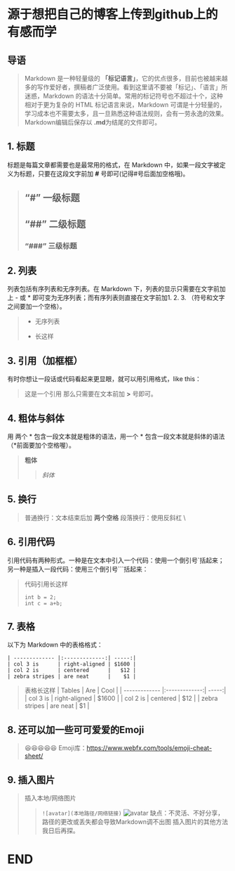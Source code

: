 # 源于想把自己的博客上传到github上的有感而学
## 导语
>Markdown 是一种轻量级的 **「标记语言」**，它的优点很多，目前也被越来越多的写作爱好者，撰稿者广泛使用。看到这里请不要被「标记」、「语言」所迷惑，Markdown 的语法十分简单。常用的标记符号也不超过十个，这种相对于更为复杂的 HTML 标记语言来说，Markdown 可谓是十分轻量的，学习成本也不需要太多，且一旦熟悉这种语法规则，会有一劳永逸的效果。
Markdown编辑后保存以 **.md**为结尾的文件即可。
## 1. 标题
标题是每篇文章都需要也是最常用的格式，在 Markdown 中，如果一段文字被定义为标题，只要在这段文字前加 **#** 号即可(记得#号后面加空格哦)。
>## “#” 一级标题
>## “##” 二级标题
>### “###” 三级标题
## 2. 列表
列表包括有序列表和无序列表。在 Markdown 下，列表的显示只需要在文字前加上 - 或 * 即可变为无序列表；而有序列表则直接在文字前加1. 2. 3. （符号和文字之间要加一个空格）。
>- 无序列表
>* 长这样
## 3. 引用（加框框）
有时你想让一段话或代码看起来更显眼，就可以用引用格式，like this：
>这是一个引用
  那么只需要在文本前加 **>** 号即可。
## 4. 粗体与斜体
用 两个 * 包含一段文本就是粗体的语法，用一个 * 包含一段文本就是斜体的语法（*前面要加个空格喔）。
> **粗体**
>> *斜体*
## 5. 换行
>普通换行：文本结束后加 **两个空格**
>段落换行：使用反斜杠 \
## 6. 引用代码
引用代码有两种形式。一种是在文本中引入一个代码：使用一个倒引号`括起来；另一种是插入一段代码：使用三个倒引号```括起来：
>代码引用长这样
>```int a = 1;
>int b = 2;
>int c = a+b;
>```
## 7. 表格
以下为 Markdown 中的表格格式：
```| Tables        | Are           | Cool  |
| ------------- |:-------------:| -----:|
| col 3 is      | right-aligned | $1600 |
| col 2 is      | centered      |   $12 |
| zebra stripes | are neat      |    $1 |
```
>表格长这样
>| Tables        | Are           | Cool  |
>| ------------- |:-------------:| -----:|
>| col 3 is      | right-aligned | $1600 |
>| col 2 is      | centered      |   $12 |
>| zebra stripes | are neat      |    $1 |
## 8. 还可以加一些可可爱爱的Emoji
>:laughing::laughing::laughing::laughing::laughing:
>Emoji库：https://www.webfx.com/tools/emoji-cheat-sheet/
## 9. 插入图片
>插入本地/网络图片
>>```![avatar](本地路径/网络链接)```
>>![avatar](/home/yanran/Pictures)
>缺点：不灵活、不好分享，路径的更改或丢失都会导致Markdown调不出图
插入图片的其他方法我日后再探。

# END
